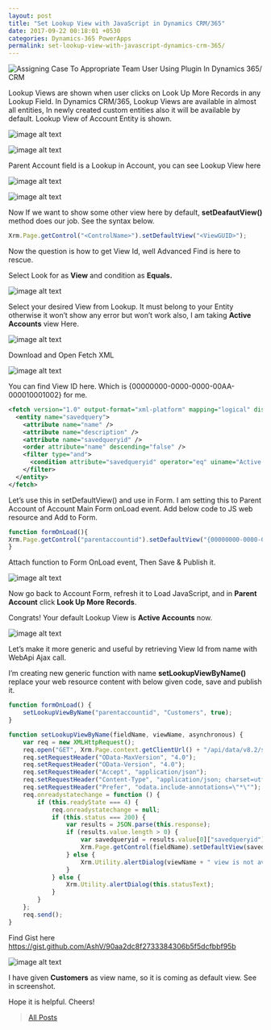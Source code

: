 ```yaml
---
layout: post
title: "Set Lookup View with JavaScript in Dynamics CRM/365"
date: 2017-09-22 00:18:01 +0530
categories: Dynamics-365 PowerApps
permalink: set-lookup-view-with-javascript-dynamics-crm-365/
---
```


![Assigning Case To Appropriate Team User Using Plugin In Dynamics 365/ CRM](https://github.com/AshV/AshV.github.io/raw/master/Header-Images/ms-dynamics-365-header.webp)

Lookup Views are shown when user clicks on Look Up More Records in any Lookup Field. In Dynamics CRM/365, Lookup Views are available in almost all entities, In newly created custom entities also it will be available by default. Lookup View of Account Entity is shown.

![image alt text](../assets/2017-09-22/image_0.png)

![image alt text](../assets/2017-09-22/image_1.png)

Parent Account field is a Lookup in Account, you can see Lookup View here

![image alt text](../assets/2017-09-22/image_2.png)

![image alt text](../assets/2017-09-22/image_3.png)

Now If we want to show some other view here by default, **setDeafautView()** method does our job. See the syntax below.

```javascript
Xrm.Page.getControl("<ControlName>").setDefaultView("<ViewGUID>");
```

Now the question is how to get View Id, well Advanced Find is here to rescue.

Select Look for as **View** and condition as **Equals.**

![image alt text](../assets/2017-09-22/image_4.png)

Select your desired View from Lookup. It must belong to your Entity otherwise it won’t show any error but won’t work also, I am taking **Active Accounts** view Here.

![image alt text](../assets/2017-09-22/image_5.png)

Download and Open Fetch XML

![image alt text](../assets/2017-09-22/image_6.png)

You can find View ID here. Which is {00000000-0000-0000-00AA-000010001002} for me.

```xml
<fetch version="1.0" output-format="xml-platform" mapping="logical" distinct="false">
  <entity name="savedquery">
    <attribute name="name" />
    <attribute name="description" />
    <attribute name="savedqueryid" />
    <order attribute="name" descending="false" />
    <filter type="and">
      <condition attribute="savedqueryid" operator="eq" uiname="Active Accounts" uitype="savedquery" value="{00000000-0000-0000-00AA-000010001002}" />
    </filter>
  </entity>
</fetch>
```

Let’s use this in setDefaultView() and use in Form. I am setting this to Parent Account of Account Main Form onLoad event. Add below code to JS web resource and Add to Form.

```javascript
function formOnLoad(){
Xrm.Page.getControl("parentaccountid").setDefaultView("{00000000-0000-0000-00AA-000010001002}");
}
```

Attach function to Form OnLoad event, Then Save & Publish it.

![image alt text](../assets/2017-09-22/image_7.png) 

Now go back to Account Form, refresh it to Load JavaScript, and in **Parent Account** click **Look Up More Records**. 

Congrats! Your default Lookup View is **Active Accounts** now.

![image alt text](../assets/2017-09-22/image_8.png)

Let’s make it more generic and useful by retrieving View Id from name with WebApi Ajax call.

I’m creating new generic function with name **setLookupViewByName()** replace your web resource content with below given code, save and publish it.

```javascript
function formOnLoad() {
    setLookupViewByName("parentaccountid", "Customers", true);
}

function setLookupViewByName(fieldName, viewName, asynchronous) {
    var req = new XMLHttpRequest();
    req.open("GET", Xrm.Page.context.getClientUrl() + "/api/data/v8.2/savedqueries?$select=savedqueryid&$filter=name eq '" + viewName + "'", asynchronous);
    req.setRequestHeader("OData-MaxVersion", "4.0");
    req.setRequestHeader("OData-Version", "4.0");
    req.setRequestHeader("Accept", "application/json");
    req.setRequestHeader("Content-Type", "application/json; charset=utf-8");
    req.setRequestHeader("Prefer", "odata.include-annotations=\"*\"");
    req.onreadystatechange = function () {
        if (this.readyState === 4) {
            req.onreadystatechange = null;
            if (this.status === 200) {
                var results = JSON.parse(this.response);
                if (results.value.length > 0) {
                    var savedqueryid = results.value[0]["savedqueryid"];
                    Xrm.Page.getControl(fieldName).setDefaultView(savedqueryid);
                } else {
                    Xrm.Utility.alertDialog(viewName + " view is not available.");
                }
            } else {
                Xrm.Utility.alertDialog(this.statusText);
            }
        }
    };
    req.send();
}
```
Find Gist here https://gist.github.com/AshV/90aa2dc8f2733384306b5f5dcfbbf95b

![image alt text](../assets/2017-09-22/image_9.png)

I have given **Customers** as view name, so it is coming as default view. See in screenshot.

Hope it is helpful. Cheers!

>[All Posts](https://www.ashishvishwakarma.com/posts/)
